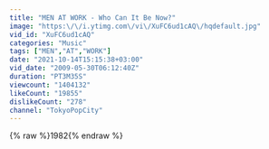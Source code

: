 ```yaml
---
title: "MEN AT WORK - Who Can It Be Now?"
image: "https:\/\/i.ytimg.com\/vi\/XuFC6ud1cAQ\/hqdefault.jpg"
vid_id: "XuFC6ud1cAQ"
categories: "Music"
tags: ["MEN","AT","WORK"]
date: "2021-10-14T15:15:38+03:00"
vid_date: "2009-05-30T06:12:40Z"
duration: "PT3M35S"
viewcount: "1404132"
likeCount: "19855"
dislikeCount: "278"
channel: "TokyoPopCity"
---
```

{% raw %}1982{% endraw %}
